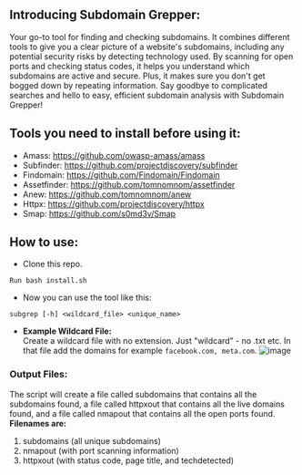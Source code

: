 ## Introducing Subdomain Grepper:
Your go-to tool for finding and checking subdomains. It combines different tools to give you a clear picture of a website's subdomains, including any potential security risks by detecting technology used. By scanning for open ports and checking status codes, it helps you understand which subdomains are active and secure. Plus, it makes sure you don't get bogged down by repeating information. Say goodbye to complicated searches and hello to easy, efficient subdomain analysis with Subdomain Grepper!

## Tools you need to install before using it:
* Amass: https://github.com/owasp-amass/amass
* Subfinder: https://github.com/projectdiscovery/subfinder
* Findomain: https://github.com/Findomain/Findomain
* Assetfinder: https://github.com/tomnomnom/assetfinder
* Anew: https://github.com/tomnomnom/anew
* Httpx: https://github.com/projectdiscovery/httpx
* Smap: https://github.com/s0md3v/Smap

## How to use:
* Clone this repo.
```
Run bash install.sh
```
* Now you can use the tool like this:
```
subgrep [-h] <wildcard_file> <unique_name>
```

* **Example Wildcard File:**<br>
Create a wildcard file with no extension. Just "wildcard" - no .txt etc. In that file add the domains for example ```facebook.com, meta.com```.
  ![image](https://github.com/itszeeshan/Subdomain-Grepper/assets/35112049/f2822a5b-2100-4135-b29d-19db0b408b21)


### Output Files:
The script will create a file called subdomains that contains all the subdomains found, a file called httpxout that contains all the live domains found, and a file called nmapout that contains all the open ports found.
**Filenames are:**
1. subdomains (all unique subdomains)
2. nmapout (with port scanning information)
3. httpxout (with status code, page title, and techdetected)

